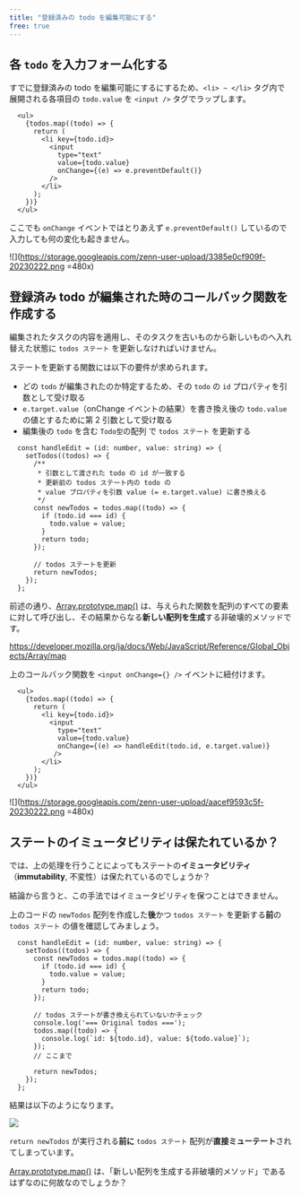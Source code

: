 ```yaml
---
title: "登録済みの todo を編集可能にする"
free: true
---
```


## 各 `todo` を入力フォーム化する

すでに登録済みの todo を編集可能にするにするため、`<li> ~ </li>` タグ内で展開される各項目の `todo.value` を `<input />` タグでラップします。

```jsx:src/App.tsx
  <ul>
    {todos.map((todo) => {
      return (
        <li key={todo.id}>
          <input
            type="text"
            value={todo.value}
            onChange={(e) => e.preventDefault()}
          />
        </li>
      );
    })}
  </ul>
```

ここでも `onChange` イベントではとりあえず `e.preventDefault()` しているので入力しても何の変化も起きません。

![](https://storage.googleapis.com/zenn-user-upload/3385e0cf909f-20230222.png =480x)

## 登録済み todo が編集された時のコールバック関数を作成する

編集されたタスクの内容を適用し、そのタスクを古いものから新しいものへ入れ替えた状態に `todos ステート` を更新しなければいけません。

ステートを更新する関数には以下の要件が求められます。

- どの `todo` が編集されたのか特定するため、その `todo` の `id` プロパティを引数として受け取る
- `e.target.value`（onChange イベントの結果）を書き換え後の `todo.value` の値とするために第 2 引数として受け取る
- 編集後の `todo` を含む `Todo型`の配列 で `todos ステート` を更新する

```jsx:src/App.tsx
  const handleEdit = (id: number, value: string) => {
    setTodos((todos) => {
      /**
       * 引数として渡された todo の id が一致する
       * 更新前の todos ステート内の todo の
       * value プロパティを引数 value (= e.target.value) に書き換える
       */
      const newTodos = todos.map((todo) => {
        if (todo.id === id) {
          todo.value = value;
        }
        return todo;
      });

      // todos ステートを更新
      return newTodos;
    });
  };
```

前述の通り、[Array.prototype.map()](https://developer.mozilla.org/ja/docs/Web/JavaScript/Reference/Global_Objects/Array/map) は、与えられた関数を配列のすべての要素に対して呼び出し、その結果からなる**新しい配列を生成**する非破壊的メソッドです。

https://developer.mozilla.org/ja/docs/Web/JavaScript/Reference/Global_Objects/Array/map

上のコールバック関数を `<input onChange={} />` イベントに紐付けます。

```jsx:src/App.tsx
  <ul>
    {todos.map((todo) => {
      return (
        <li key={todo.id}>
          <input
            type="text"
            value={todo.value}
            onChange={(e) => handleEdit(todo.id, e.target.value)}
           />
        </li>
      );
    })}
  </ul>
```

![](https://storage.googleapis.com/zenn-user-upload/aacef9593c5f-20230222.png =480x)

## ステートのイミュータビリティは保たれているか？

では、上の処理を行うことによってもステートの**イミュータビリティ**（**immutability**, 不変性）は保たれているのでしょうか？

結論から言うと、この手法ではイミュータビリティを保つことはできません。

上のコードの `newTodos` 配列を作成した**後**かつ `todos ステート` を更新する**前**の `todos ステート` の値を確認してみましょう。

```jsx:例
  const handleEdit = (id: number, value: string) => {
    setTodos((todos) => {
      const newTodos = todos.map((todo) => {
        if (todo.id === id) {
          todo.value = value;
        }
        return todo;
      });

      // todos ステートが書き換えられていないかチェック
      console.log('=== Original todos ===');
      todos.map((todo) => {
        console.log(`id: ${todo.id}, value: ${todo.value}`);
      });
      // ここまで

      return newTodos;
    });
  };
```

結果は以下のようになります。

![](https://storage.googleapis.com/zenn-user-upload/4ebb919053548f0e8cb29390.png)

`return newTodos` が実行される**前に** `todos ステート` 配列が**直接ミューテート**されてしまっています。

[Array.prototype.map()](https://developer.mozilla.org/ja/docs/Web/JavaScript/Reference/Global_Objects/Array/map) は、「新しい配列を生成する非破壊的メソッド」であるはずなのに何故なのでしょうか？
